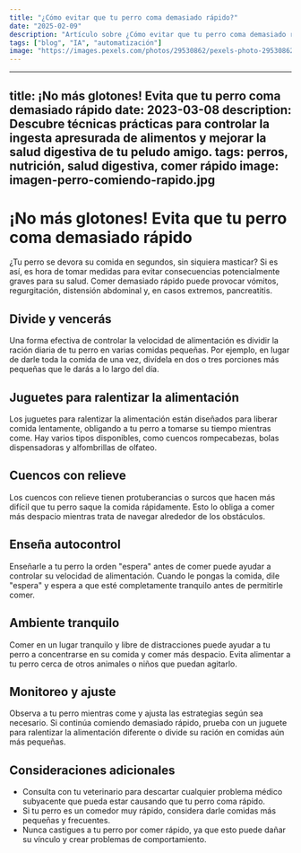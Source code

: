 ```yaml
---
title: "¿Cómo evitar que tu perro coma demasiado rápido?"
date: "2025-02-09"
description: "Artículo sobre ¿Cómo evitar que tu perro coma demasiado rápido?"
tags: ["blog", "IA", "automatización"]
image: "https://images.pexels.com/photos/29530862/pexels-photo-29530862.jpeg?auto=compress&cs=tinysrgb&h=350"
---
```


---
title: ¡No más glotones! Evita que tu perro coma demasiado rápido
date: 2023-03-08
description: Descubre técnicas prácticas para controlar la ingesta apresurada de alimentos y mejorar la salud digestiva de tu peludo amigo.
tags: perros, nutrición, salud digestiva, comer rápido
image: imagen-perro-comiendo-rapido.jpg
---

# ¡No más glotones! Evita que tu perro coma demasiado rápido

¿Tu perro se devora su comida en segundos, sin siquiera masticar? Si es así, es hora de tomar medidas para evitar consecuencias potencialmente graves para su salud. Comer demasiado rápido puede provocar vómitos, regurgitación, distensión abdominal y, en casos extremos, pancreatitis.

## Divide y vencerás

Una forma efectiva de controlar la velocidad de alimentación es dividir la ración diaria de tu perro en varias comidas pequeñas. Por ejemplo, en lugar de darle toda la comida de una vez, divídela en dos o tres porciones más pequeñas que le darás a lo largo del día.

## Juguetes para ralentizar la alimentación

Los juguetes para ralentizar la alimentación están diseñados para liberar comida lentamente, obligando a tu perro a tomarse su tiempo mientras come. Hay varios tipos disponibles, como cuencos rompecabezas, bolas dispensadoras y alfombrillas de olfateo.

## Cuencos con relieve

Los cuencos con relieve tienen protuberancias o surcos que hacen más difícil que tu perro saque la comida rápidamente. Esto lo obliga a comer más despacio mientras trata de navegar alrededor de los obstáculos.

## Enseña autocontrol

Enseñarle a tu perro la orden "espera" antes de comer puede ayudar a controlar su velocidad de alimentación. Cuando le pongas la comida, dile "espera" y espera a que esté completamente tranquilo antes de permitirle comer.

## Ambiente tranquilo

Comer en un lugar tranquilo y libre de distracciones puede ayudar a tu perro a concentrarse en su comida y comer más despacio. Evita alimentar a tu perro cerca de otros animales o niños que puedan agitarlo.

## Monitoreo y ajuste

Observa a tu perro mientras come y ajusta las estrategias según sea necesario. Si continúa comiendo demasiado rápido, prueba con un juguete para ralentizar la alimentación diferente o divide su ración en comidas aún más pequeñas.

## Consideraciones adicionales

* Consulta con tu veterinario para descartar cualquier problema médico subyacente que pueda estar causando que tu perro coma rápido.
* Si tu perro es un comedor muy rápido, considera darle comidas más pequeñas y frecuentes.
* Nunca castigues a tu perro por comer rápido, ya que esto puede dañar su vínculo y crear problemas de comportamiento.